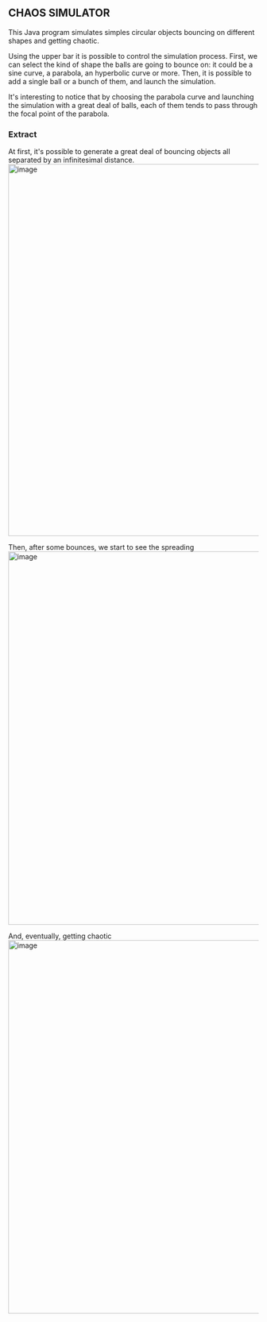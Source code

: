 ## CHAOS SIMULATOR
This Java program simulates simples circular objects bouncing on different shapes and getting chaotic.

Using the upper bar it is possible to control the simulation process. First, we can select the kind of shape the balls are going to bounce on: it could be a sine curve, a parabola, an hyperbolic curve or more. Then, it is possible to add a single ball or a bunch of them, and launch the simulation. 

It's interesting to notice that by choosing the parabola curve and launching the simulation with a great deal of balls, each of them tends to pass through the focal point of the parabola. 

### Extract
At first, it's possible to generate a great deal of bouncing objects all separated by an infinitesimal distance.
<img width="749" alt="image" src="https://github.com/leonardobertolani/chaos-simulator/assets/102794282/401aaa89-b046-45ae-a0e0-9a32c0c35ff7">

Then, after some bounces, we start to see the spreading
<img width="752" alt="image" src="https://github.com/leonardobertolani/chaos-simulator/assets/102794282/6bf19edf-6a19-4f9e-9de5-d7dd868166e6">

And, eventually, getting chaotic
<img width="752" alt="image" src="https://github.com/leonardobertolani/chaos-simulator/assets/102794282/73164db9-50eb-4350-a0fe-4da0865ace3f">
